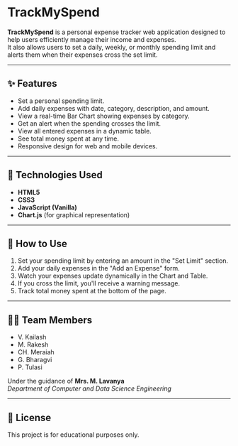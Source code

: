 # TrackMySpend

**TrackMySpend** is a personal expense tracker web application designed to help users efficiently manage their income and expenses.  
It also allows users to set a daily, weekly, or monthly spending limit and alerts them when their expenses cross the set limit.

---

## ✨ Features
- Set a personal spending limit.
- Add daily expenses with date, category, description, and amount.
- View a real-time Bar Chart showing expenses by category.
- Get an alert when the spending crosses the limit.
- View all entered expenses in a dynamic table.
- See total money spent at any time.
- Responsive design for web and mobile devices.

---

## 📂 Technologies Used
- **HTML5**
- **CSS3**
- **JavaScript (Vanilla)**
- **Chart.js** (for graphical representation)

---

## 🚀 How to Use
1. Set your spending limit by entering an amount in the "Set Limit" section.
2. Add your daily expenses in the "Add an Expense" form.
3. Watch your expenses update dynamically in the Chart and Table.
4. If you cross the limit, you'll receive a warning message.
5. Track total money spent at the bottom of the page.

---

## 👨‍💻 Team Members
- V. Kailash
- M. Rakesh
- CH. Meraiah
- G. Bharagvi
- P. Tulasi

Under the guidance of **Mrs. M. Lavanya**  
*Department of Computer and Data Science Engineering*

---

## 📜 License
This project is for educational purposes only.
